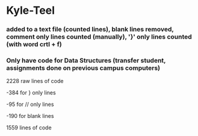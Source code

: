 # Kyle-Teel

### added to a text file (counted lines), blank lines removed, comment only lines counted (manually), '}' only lines counted (with word crtl + f)

### Only have code for Data Structures (transfer student, assignments done on previous campus computers)

2228 raw lines of code

-384 for } only lines

-95 for // only lines

-190 for blank lines

1559 lines of code
